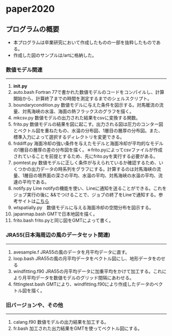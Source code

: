 # paper2020
## プログラムの概要
- 本プログラムは卒業研究において作成したものの一部を抜粋したものである。
- 作成した図のサンプルは/artに格納した。

### 数値モデル関連
******
1. __init.py__
1. auto.bash Fortran 77で書かれた数値モデルのコードをコンパイルし、計算開始から、計算終了までの時間を測定するまでのシェルスクリプト。
1. boundarycondition.py 数値モデルに与えた条件を図示する。対馬暖流の流量、対馬海峡の水温、海面の熱フラックスのグラフを描く。
1. mkcsv.py 数値モデルの出力された結果をcsvに変換する関数。 
1. frito.py 数値モデルの結果を図に起こす。出力される図は圧力のコンター図とベクトル図を重ねたもの、水温の分布図、1層目の層厚の分布図。また、標準入力によって選択するディレクトリを変更できる。
1. frddiff.py 海面冷却の強い条件を与えたモデルと海面冷却が平均的なモデルの1層目の層厚の差の分布図を描く。＊frito.pyによってcsvファイルが作成されていることを前提とするため、先にfrito.pyを実行する必要がある。
1. pomtest.py 数値モデルに正しく条件が与えられているか確認するため、いくつかの出力データの時系列をグラフにする。計算するのは対馬海峡の流量、1層目の境界面の深さの平均、水温の平均、対馬海峡の水温の平均、流速の平均である。
1. notify.py Line notifyの機能を使い、Lineに通知を送ることができる。これをジョブ実行の後に &&でつけることで、ジョブの終了をLineで通知する。参考サイトは[こちら](https://qiita.com/aoyahashizume/items/13848b013daa18f6461b "notify.bash")
1. wtspatially.py　数値モデルに与える海面冷却の空間分布を図示する。
1. japanmap.bash GMTで日本地図を描く。
1. frito.bash frito.pyと同じ図をGMTによって書く。

### JRA55(日本海周辺の風のデータセット関連)
******
1. avesample.f JRA55の風のデータを月平均データに直す。
1. loop.bash JRA55の風の月平均データをベクトル図にし、地形データをのせる
1. windfitting.f90 JRA55の月平均データに加重平均をかけて加工する。これにより月平均データを数値モデルのグリッド間隔にあわせる。
1. fittingtest.bash GMTにより、windfitting.f90により作成したデータのベクトル図を描く。
### 旧バージョンや、その他
******
1. calang.f90 数値モデルの出力結果を加工する。
1. fr.bash 加工された出力結果をGMTを使ってベクトル図にする。



